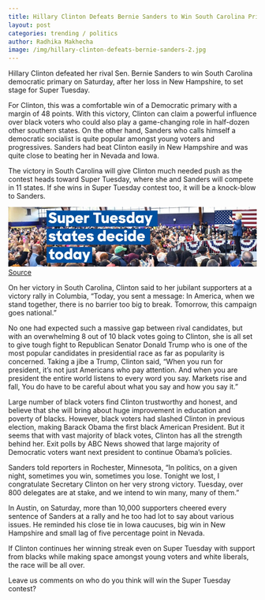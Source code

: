 ```yaml
---
title: Hillary Clinton Defeats Bernie Sanders to Win South Carolina Primary
layout: post
categories: trending / politics
author: Radhika Makhecha
image: /img/hillary-clinton-defeats-bernie-sanders-2.jpg
---
```


Hillary Clinton defeated her rival Sen. Bernie Sanders to win South Carolina democratic primary on Saturday, after her loss in New Hampshire, to set stage for Super Tuesday.

For Clinton, this was a comfortable win of a Democratic primary with a margin of 48 points. With this victory, Clinton can claim a powerful influence over black voters who could also play a game-changing role in half-dozen other southern states. On the other hand, Sanders who calls himself a democratic socialist is quite popular amongst young voters and progressives. Sanders had beat Clinton easily in New Hampshire and was quite close to beating her in Nevada and Iowa.

The victory in South Carolina will give Clinton much needed push as the contest heads toward Super Tuesday, where she and Sanders will compete in 11 states. If she wins in Super Tuesday contest too, it will be a knock-blow to Sanders.

![Existential - hillary-clinton-defeats-bernie-sanders](/img/hillary-clinton-defeats-bernie-sanders.jpg)
[Source](https://www.hillaryclinton.com/)

On her victory in South Carolina, Clinton said to her jubilant supporters at a victory rally in Columbia, “Today, you sent a message: In America, when we stand together, there is no barrier too big to break. Tomorrow, this campaign goes national.”

No one had expected such a massive gap between rival candidates, but with an overwhelming 8 out of 10 black votes going to Clinton, she is all set to give tough fight to Republican Senator Donald Trump who is one of the most popular candidates in presidential race as far as popularity is concerned. Taking a jibe a Trump, Clinton said, “When you run for president, it’s not just Americans who pay attention. And when you are president the entire world listens to every word you say. Markets rise and fall, You do have to be careful about what you say and how you say it.”

Large number of black voters find Clinton trustworthy and honest, and believe that she will bring about huge improvement in education and poverty of blacks.
However, black voters had slashed Clinton in previous election, making Barack Obama the first black American President. But it seems that with vast majority of black votes, Clinton has all the strength behind her. Exit polls by ABC News showed that large majority of Democratic voters want next president to continue Obama’s policies.

Sanders told reporters in Rochester, Minnesota, “In politics, on a given night, sometimes you win, sometimes you lose. Tonight we lost, I congratulate Secretary Clinton on her very strong victory. Tuesday, over 800 delegates are at stake, and we intend to win many, many of them.”

In Austin, on Saturday, more than 10,000 supporters cheered every sentence of Sanders at a rally and he too had lot to say about various issues. He reminded his close tie in Iowa caucuses, big win in New Hampshire and small lag of five percentage point in Nevada.

If Clinton continues her winning streak even on Super Tuesday with support from blacks while making space amongst young voters and white liberals, the race will be all over.

Leave us comments on who do you think will win the Super Tuesday contest? 
